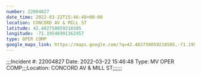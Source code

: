 ```yaml
---
number: 22004827
date_time: 2022-03-22T15:46:48+00:00
location: CONCORD AV & MILL ST
latitude: 42.402750059218505
longitude: -71.19546991362957
type: OPER COMP
google_maps_link: https://maps.google.com/?q=42.402750059218505,-71.19546991362957
---
```


;;;Incident #: 22004827  Date: 2022-03-22 15:46:48   Type: MV OPER COMP;;;Location: CONCORD AV & MILL ST;;;;;;

